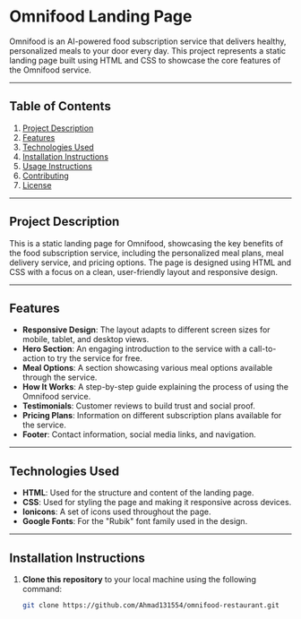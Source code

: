 # Omnifood Landing Page

Omnifood is an AI-powered food subscription service that delivers healthy, personalized meals to your door every day. This project represents a static landing page built using HTML and CSS to showcase the core features of the Omnifood service.

---

## Table of Contents

1. [Project Description](#project-description)
2. [Features](#features)
3. [Technologies Used](#technologies-used)
4. [Installation Instructions](#installation-instructions)
5. [Usage Instructions](#usage-instructions)
6. [Contributing](#contributing)
7. [License](#license)

---

## Project Description

This is a static landing page for Omnifood, showcasing the key benefits of the food subscription service, including the personalized meal plans, meal delivery service, and pricing options. The page is designed using HTML and CSS with a focus on a clean, user-friendly layout and responsive design.

---

## Features

- **Responsive Design**: The layout adapts to different screen sizes for mobile, tablet, and desktop views.
- **Hero Section**: An engaging introduction to the service with a call-to-action to try the service for free.
- **Meal Options**: A section showcasing various meal options available through the service.
- **How It Works**: A step-by-step guide explaining the process of using the Omnifood service.
- **Testimonials**: Customer reviews to build trust and social proof.
- **Pricing Plans**: Information on different subscription plans available for the service.
- **Footer**: Contact information, social media links, and navigation.

---

## Technologies Used

- **HTML**: Used for the structure and content of the landing page.
- **CSS**: Used for styling the page and making it responsive across devices.
- **Ionicons**: A set of icons used throughout the page.
- **Google Fonts**: For the "Rubik" font family used in the design.

---

## Installation Instructions

1. **Clone this repository** to your local machine using the following command:

   ```bash
   git clone https://github.com/Ahmad131554/omnifood-restaurant.git
   ```
